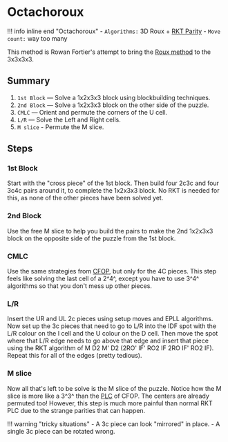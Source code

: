 # Octachoroux

!!! info inline end "Octachoroux"
    - `Algorithms:` 3D Roux + [RKT Parity](/techniques/rkt/#parity)
    - `Move count:` way too many

This method is Rowan Fortier's attempt to bring the [Roux method](https://www.speedsolving.com/wiki/index.php/Roux_method) to the 3x3x3x3.

## Summary

1. `1st Block` — Solve a 1x2x3x3 block using blockbuilding techniques.
2. `2nd Block` — Solve a 1x2x3x3 block on the other side of the puzzle.
3. `CMLC` — Orient and permute the corners of the U cell.
4. `L/R` — Solve the Left and Right cells.
5. `M slice` - Permute the M slice.

## Steps

### 1st Block

Start with the "cross piece" of the 1st block. Then build four 2c3c and four 3c4c pairs around it, to complete the 1x2x3x3 block. No RKT is needed for this, as none of the other pieces have been solved yet.

### 2nd Block
Use the free M slice to help you build the pairs to make the 2nd 1x2x3x3 block on the opposite side of the puzzle from the 1st block.

### CMLC
Use the same strategies from [CFOP](/methods/3x3x3x3/cfop#4c-olc), but only for the 4C pieces. This step feels like solving the last cell of a 2^4^, except you have to use 3^4^ algorithms so that you don't mess up other pieces.

### L/R
Insert the UR and UL 2c pieces using setup moves and EPLL algorithms. Now set up the 3c pieces that need to go to L/R into the IDF spot with the L/R colour on the I cell and the U colour on the D cell. Then move the spot where that L/R edge needs to go above that edge and insert that piece using the RKT algorithm of M D2 M' D2 (2RO' IF' RO2 IF 2RO IF' RO2 IF). Repeat this for all of the edges (pretty tedious).

### M slice
Now all that's left to be solve is the M slice of the puzzle. Notice how the M slice is more like a 3^3^ than the [PLC](/methods/3x3x3x3/cfop#plc) of CFOP. The centers are already permuted too! However, this step is much more painful than normal RKT PLC due to the strange parities that can happen.

!!! warning "tricky situations"
    - A 3c piece can look "mirrored" in place.
    - A single 3c piece can be rotated wrong.

